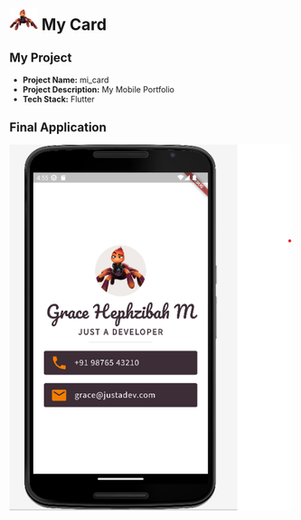 # <img src = "https://github.com/Grace-Hephzibah/My-Card/blob/main/images/profile.png" width = "50"/> My Card 

## My Project
- **Project Name:** mi_card
- **Project Description:** My Mobile Portfolio
- **Tech Stack:** Flutter

## Final Application
<img src = "https://github.com/Grace-Hephzibah/My-Card/blob/main/images/phone.png" width="500"/>

